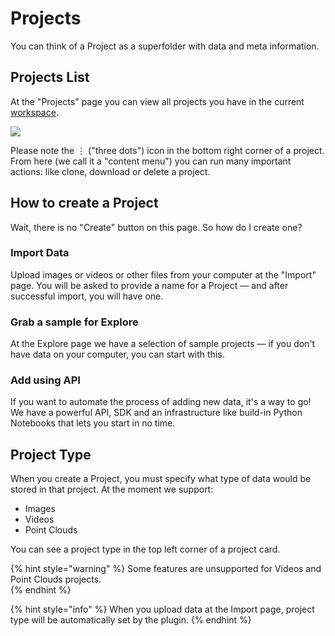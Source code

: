 # Projects

You can think of a Project as a superfolder with data and meta information.

## Projects List

At the "Projects" page you can view all projects you have in the current [workspace](../collaboration/teams.md).

![](assets/projects-list.jpg)

Please note the ⋮ ("three dots") icon in the bottom right corner of a project. From here (we call it a "content menu") you can run many important actions: like clone, download or delete a project.  

## How to create a Project

Wait, there is no "Create" button on this page. So how do I create one?














### Import Data

Upload images or videos or other files from your computer at the "Import" page. You will be asked to provide a name for a Project — and after successful import, you will have one.

### Grab a sample for Explore

At the Explore page we have a selection of sample projects — if you don't have data on your computer, you can start with this.

### Add using API

If you want to automate the process of adding new data, it's a way to go! We have a powerful API, SDK and an infrastructure like build-in Python Notebooks that lets you start in no time. 

## Project Type

When you create a Project, you must specify what type of data would be stored in that project. At the moment we support:

- Images
- Videos
- Point Clouds

You can see a project type in the top left corner of a project card.

{% hint style="warning" %}
Some features are unsupported for Videos and Point Clouds projects.  
{% endhint %}  

{% hint style="info" %}
When you upload data at the Import page, project type will be automatically set by the plugin.
{% endhint %}
